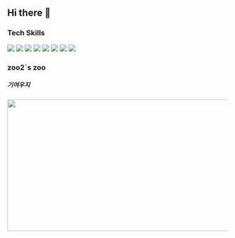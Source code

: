 ## Hi there 👋

<h3>Tech Skills</h3>
<div>
  <img src="https://img.shields.io/badge/JavaScript-F7DF1E?style=flat-square&logo=JavaScript&logoColor=black">
  <img src="https://img.shields.io/badge/TypeScript-3178C6?style=flat-square&logo=TypeScript&logoColor=black">
  <img src="https://img.shields.io/badge/React-61DAFB?style=flat-square&logo=React&logoColor=black">
  <img src="https://img.shields.io/badge/HTML5-E34F26?style=flat-square&logo=HTML5&logoColor=white">
  <img src="https://img.shields.io/badge/CSS3-1572B6?style=flat-square&logo=CSS3&logoColor=white">
  <img src="https://img.shields.io/badge/Figma-F24E1E?style=flat-square&logo=Figma&logoColor=white">
  <img src="https://img.shields.io/badge/MySQL-4479A1?style=flat-square&logo=MySQL&logoColor=white">
  <img src="https://img.shields.io/badge/Spring%20Boot-6DB33F?style=flat-square&logo=Spring-Boot&logoColor=white">
  <br/>
</div>

<h3>zoo2`s zoo</h3>
<h5>기여우지</h5>
<a href="https://www.gitanimals.org/en_US?utm_medium=image&utm_source=Zoo2-bi&utm_content=farm">
<img
  src="https://render.gitanimals.org/farms/Zoo2-bi"
  width="600"
  height="300"
/>
</a>
